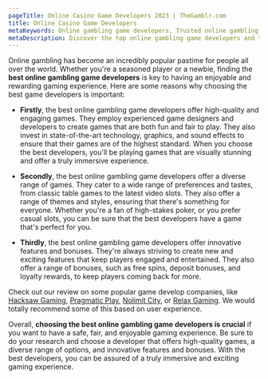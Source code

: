 ```yaml
---
pageTitle: Online Casino Game Developers 2023 | TheGamblr.com
title: Online Casino Game Developers
metaKeywords: Online gambling game developers, Trusted online gambling game developers, Reliable online gambling game developers, Experienced online gambling game developers
metaDescription: Discover the top online gambling game developers and their most popular games. Our team has researched and reviewed the best developers in the industry, ensuring that you get a safe, fair, and engaging gaming experience. Explore the most innovative and high-quality games today.
---
```


Online gambling has become an incredibly popular pastime for people all over the world. Whether you're a seasoned player or a newbie, finding the **best online gambling game developers** is key to having an enjoyable and rewarding gaming experience. Here are some reasons why choosing the best game developers is important:

- **Firstly**, the best online gambling game developers offer high-quality and engaging games. They employ experienced game designers and developers to create games that are both fun and fair to play. They also invest in state-of-the-art technology, graphics, and sound effects to ensure that their games are of the highest standard. When you choose the best developers, you'll be playing games that are visually stunning and offer a truly immersive experience.

- **Secondly**, the best online gambling game developers offer a diverse range of games. They cater to a wide range of preferences and tastes, from classic table games to the latest video slots. They also offer a range of themes and styles, ensuring that there's something for everyone. Whether you're a fan of high-stakes poker, or you prefer casual slots, you can be sure that the best developers have a game that's perfect for you.

- **Thirdly**, the best online gambling game developers offer innovative features and bonuses. They're always striving to create new and exciting features that keep players engaged and entertained. They also offer a range of bonuses, such as free spins, deposit bonuses, and loyalty rewards, to keep players coming back for more.

Check out our review on some popular game develop companies, like [Hacksaw Gaming](https://www.thegamblr.com/game-developers/hacksaw-gaming), [Pragmatic Play](https://thegamblr.com/game-developers/pragmatic-play), [Nolimit City](https://thegamblr.com/game-developers/nolimit-city), or [Relax Gaming](https://thegamblr.com/game-developers/relax-gaming). We would totally recommend some of this based on user experience.

Overall, **choosing the best online gambling game developers is crucial** if you want to have a safe, fair, and enjoyable gaming experience. Be sure to do your research and choose a developer that offers high-quality games, a diverse range of options, and innovative features and bonuses. With the best developers, you can be assured of a truly immersive and exciting gaming experience.
